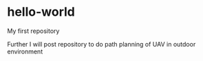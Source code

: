# hello-world
My first repository

Further I will post repository to do path planning of UAV in outdoor environment

